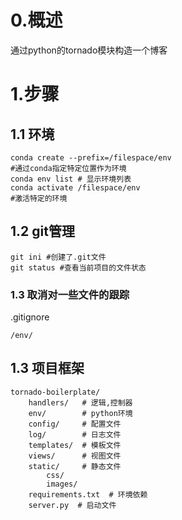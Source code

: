 # 0.概述
通过python的tornado模块构造一个博客

# 1.步骤

## 1.1 环境
```
conda create --prefix=/filespace/env 
#通过conda指定特定位置作为环境
conda env list # 显示环境列表
conda activate /filespace/env 
#激活特定的环境
```

## 1.2 git管理

```
git ini #创建了.git文件
git status #查看当前项目的文件状态
```
### 1.3 取消对一些文件的跟踪
.gitignore
```
/env/
```


## 1.3 项目框架
```
tornado-boilerplate/
    handlers/   # 逻辑,控制器
    env/        # python环境
    config/     # 配置文件
    log/        # 日志文件
    templates/  # 模板文件
    views/      # 视图文件
    static/     # 静态文件
        css/
        images/
    requirements.txt  # 环境依赖
    server.py  # 启动文件
```
